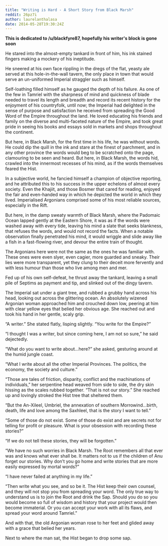 ```yaml
---
title: "Writing is Hard - A Short Story from Black Marsh"
reddit: 26pz7i
author: laurelanthalasa
date: 2014-05-28T19:30:24Z
---
```


**This is dedicated to /u/blackfyre87, hopefully his writer's block is gone soon**

He stared into the almost-empty tankard in front of him, his ink stained fingers making a mockery of his ineptitude.

He sneered at his own face rippling in the dregs of the flat, yeasty ale served at this hole-in-the-wall tavern, the only place in town that would serve an un-uniformed Imperial straggler such as himself.

Self-loathing filled himself as he gauged the depth of his failure.  As one of the few in Tamriel with the sharpness of mind and quickness of blade needed to travel its length and breadth and record its recent history for the enjoyment of his countryfolk, until now; the Imperial had delighted in the sense of purpose and satisfaction he received from spreading the Good Word of the Empire throughout the land.  He loved educating his friends and family on the diverse and multi-faceted nature of the Empire, and took great pride in seeing his books and essays sold in markets and shops throughout the continent.

But here, in Black Marsh, for the first time in his life, he was without words.  He could dip the quill in the ink and stare at the finest of parchment, and in any other province the words would beg to be scratched onto the page, clamouring to be seen and heard.  But here, in Black Marsh, the words hid, crawled into the innermost recesses of his mind, as if the words themselves feared the Hist.

In a subjective world, he fancied himself a champion of objective reporting, and he attributed this to his success in the upper echelons of almost every society.  Even the Khajiit, and those Bosmer that cared for reading, enjoyed the fair and even-handed way in which he depicted the world in which they lived.  Imperialised Argonians comprised some of his most reliable sources, especially in the Rift.

But here, in the damp sweaty warmth of Black Marsh, where the Padomaic Ocean lapped gently at the Eastern Shore, it was as if the words were washed away with every tide, leaving his mind a slate that seeks blankness, that refuses the words, and would not record the facts.  When a notable observation finally penetrated his mind, it would wriggle and slide away like a fish in a fast-flowing river, and devour the entire train of thought.

The Argonians here were not the same as the ones he was familiar with.  These ones were even slyer, even cagier, more guarded and sneaky.  Their lies were more transparent, yet they clung to their deceit more fervently and with less humour than those who live among men and mer.

Fed up of his own self-defeat, he thrust away the tankard, leaving a small pile of Septims as payment and tip, and slinked out of the dingy tavern.

The Imperial sat under a giant tree, and rubbed a grubby hand across his head, looking out across the glittering ocean.  An absolutely wizened Argonian woman approached him and crouched down low, peering at him with clear yellow eyes that belied her obvious age.  She reached out and took his hand in her gentle, scaly grip.

“A writer.” She stated flatly, lisping slightly.  “You write for the Empire?”

“I thought I was a writer, but since coming here, I am not so sure,”  he said dejectedly.

“What do you want to write about…here?” she asked, gesturing around at the humid jungle coast.

“What I write about all the other Imperial Provinces.  The politics, the economy, the society and culture.”

“Those are tales of friction, disparity, conflict and the machinations of individuals,” her serpentine head weaved from side to side, the dry skin hissing as the scales rubbed together.  “That is not our story.”  She reached up and lovingly stroked the Hist tree that sheltered them.

“But the An-Xileel, Umbriel, the annexation of southern Morrowind…birth, death, life and love among the Saxhleel, that is the story I want to tell.”

“Some of those do not exist.  Some of those do exist and are secrets not for telling for profit or pleasure.  What is your obsession with recording these stories?”

“If we do not tell these stories, they will be forgotten.”

“We have no such worries in Black Marsh.  The Root remembers all that ever was and knows what ever shall be.  It matters not to us if the children of Anu forget our stories.  Why don’t you go home and write stories that are more easily expressed by mortal words?”

“I have never failed at anything in my life.”

“Then write what you see, and so be it.  The Hist keep their own counsel, and they will not stop you from spreading your word.  The only true way to understand us is to join the Root and drink the Sap.  Should you do so you would become so full of wisdom and history that your project would then become immaterial.  Or you can accept your work with all its flaws, and spread your word around Tamriel.”

And with that, the old Argonian woman rose to her feet and glided away with a grace that belied her years.

Next to where the man sat, the Hist began to drop some sap.

